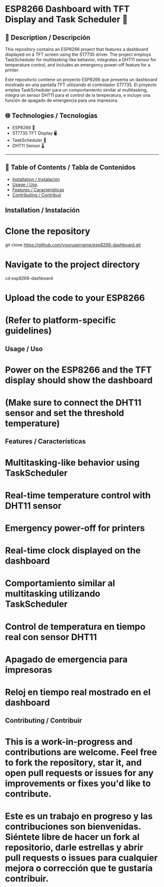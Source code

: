 # ESP8266 Dashboard with TFT Display and Task Scheduler 🚀

## 📝 Description / Descripción
This repository contains an ESP8266 project that features a dashboard displayed on a TFT screen using the ST7735 driver. The project employs TaskScheduler for multitasking-like behavior, integrates a DHT11 sensor for temperature control, and includes an emergency power-off feature for a printer.

Este repositorio contiene un proyecto ESP8266 que presenta un dashboard mostrado en una pantalla TFT utilizando el controlador ST7735. El proyecto emplea TaskScheduler para un comportamiento similar al multitasking, integra un sensor DHT11 para el control de la temperatura, e incluye una función de apagado de emergencia para una impresora.

## 🌐 Technologies / Tecnologías
- ESP8266 📡
- ST7735 TFT Display 🖥️
- TaskScheduler 📆
- DHT11 Sensor 🌡️
  
---

## 📜 Table of Contents / Tabla de Contenidos
- [Installation / Instalación](#installation--instalación)
- [Usage / Uso](#usage--uso)
- [Features / Características](#features--características)
- [Contributing / Contribuir](#contributing--contribuir)

## Installation / Instalación

# Clone the repository
git clone https://github.com/yourusername/esp8266-dashboard.git

# Navigate to the project directory
cd esp8266-dashboard

# Upload the code to your ESP8266
# (Refer to platform-specific guidelines)

## Usage / Uso
# Power on the ESP8266 and the TFT display should show the dashboard
# (Make sure to connect the DHT11 sensor and set the threshold temperature)

## Features / Características
# Multitasking-like behavior using TaskScheduler

# Real-time temperature control with DHT11 sensor

# Emergency power-off for printers

# Real-time clock displayed on the dashboard

# Comportamiento similar al multitasking utilizando TaskScheduler

# Control de temperatura en tiempo real con sensor DHT11

# Apagado de emergencia para impresoras

# Reloj en tiempo real mostrado en el dashboard

## Contributing / Contribuir
# This is a work-in-progress and contributions are welcome. Feel free to fork the repository, star it, and open pull requests or issues for any improvements or fixes you'd like to contribute.

# Este es un trabajo en progreso y las contribuciones son bienvenidas. Siéntete libre de hacer un fork al repositorio, darle estrellas y abrir pull requests o issues para cualquier mejora o corrección que te gustaría contribuir.
